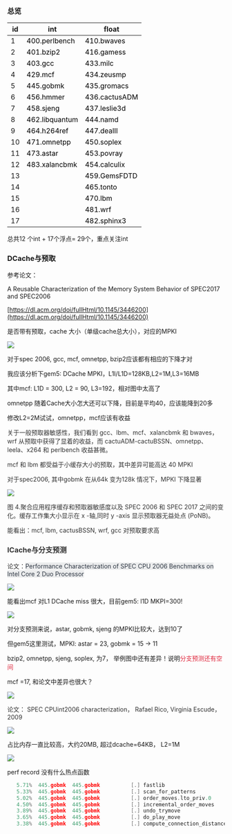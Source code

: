 ### 总览
| id | int | float |
| --- | --- | --- |
| 1 | <font style="color:rgb(0,0,0);">400.perlbench </font> | <font style="color:rgb(0,0,0);">410.bwaves </font> |
| 2 | <font style="color:rgb(0,0,0);">401.bzip2 </font> | <font style="color:rgb(0,0,0);">416.gamess </font> |
| 3 | <font style="color:rgb(0,0,0);">403.gcc </font> | <font style="color:rgb(0,0,0);">433.milc </font> |
| 4 | <font style="color:rgb(0,0,0);">429.mcf </font> | <font style="color:rgb(0,0,0);">434.zeusmp </font> |
| 5 | <font style="color:rgb(0,0,0);">445.gobmk </font> | <font style="color:rgb(0,0,0);">435.gromacs </font> |
| 6 | <font style="color:rgb(0,0,0);">456.hmmer </font> | <font style="color:rgb(0,0,0);">436.cactusADM </font> |
| 7 | <font style="color:rgb(0,0,0);">458.sjeng </font> | <font style="color:rgb(0,0,0);">437.leslie3d </font> |
| 8 | <font style="color:rgb(0,0,0);">462.libquantum </font> | <font style="color:rgb(0,0,0);">444.namd </font> |
| 9 | <font style="color:rgb(0,0,0);">464.h264ref </font> | <font style="color:rgb(0,0,0);">447.dealII </font> |
| 10 | <font style="color:rgb(0,0,0);">471.omnetpp </font> | <font style="color:rgb(0,0,0);">450.soplex </font> |
| 11 | <font style="color:rgb(0,0,0);">473.astar </font> | <font style="color:rgb(0,0,0);">453.povray </font> |
| 12 | <font style="color:rgb(0,0,0);">483.xalancbmk</font> | <font style="color:rgb(0,0,0);">454.calculix </font> |
| 13 | <font style="color:rgb(0,0,0);"></font> | <font style="color:rgb(0,0,0);">459.GemsFDTD </font> |
| 14 |  | <font style="color:rgb(0,0,0);">465.tonto </font> |
| 15 |  | <font style="color:rgb(0,0,0);">470.lbm </font> |
| 16 |  | <font style="color:rgb(0,0,0);">481.wrf </font> |
| 17 |  | <font style="color:rgb(0,0,0);">482.sphinx3 </font> |


总共12 个int + 17个浮点=  29个，重点关注int



### DCache与预取
参考论文：

A Reusable Characterization of the Memory System Behavior of SPEC2017 and SPEC2006

[https://dl.acm.org/doi/fullHtml/10.1145/3446200](https://dl.acm.org/doi/fullHtml/10.1145/3446200)

是否带有预取，cache 大小（单级cache总大小），对应的MPKI

![](images/1730279603681-08372e43-95f7-4fe6-8080-d267aa810406.jpeg)

对于spec 2006, gcc, mcf, omnetpp, bzip2应该都有相应的下降才对

我应该分析下gem5: DCache MPKI，L1I/L1D=128KB,L2=1M,L3=16MB

其中mcf: L1D = 300, L2 = 90, L3=192，相对图中太高了

omnetpp 随着Cache大小怎大还可以下降，目前是平均40，应该能降到20多

修改L2=2M试试，omnetpp，mcf应该有收益



<font style="color:rgb(51, 51, 51);">关于一般预取器敏感性，我们看到 gcc、lbm、mcf、xalancbmk 和 bwaves，wrf 从预取中获得了显着的收益，而 cactuADM-cactuBSSN、omnetpp、leela、x264 和 perlbench 收益甚微。</font>

<font style="color:rgb(51, 51, 51);">mcf 和 lbm 都受益于小缓存大小的预取，其中差异可能高达 40 MPKI</font>

<font style="color:rgb(51, 51, 51);">对于spec2006, 其中gobmk 在从64k 变为128k 情况下，MPKI 下降显著</font>

<font style="color:rgb(51, 51, 51);"></font>

<font style="color:rgb(51, 51, 51);"></font>

![](images/1730279848271-264aa683-555f-440c-8729-1c3243a4e12d.jpeg)

<font style="color:rgb(51, 51, 51);">图 4.聚合应用程序缓存和预取器敏感度以及 SPEC 2006 和 SPEC 2017 之间的变化。缓存工作集大小显示在 </font><font style="color:rgb(51, 51, 51);">x</font><font style="color:rgb(51, 51, 51);"> -轴,同时 </font><font style="color:rgb(51, 51, 51);">y</font><font style="color:rgb(51, 51, 51);"> -axis 显示预取器无益处点 (PoNB)。</font>

<font style="color:rgb(51, 51, 51);">能看出：mcf, lbm, cactusBSSN, wrf, gcc 对预取要求高</font>

<font style="color:rgb(51, 51, 51);"></font>

### <font style="color:rgb(51, 51, 51);">ICache与分支预测</font>
<font style="color:rgb(51, 51, 51);">论文：</font><font style="color:rgb(46, 55, 67);background-color:rgb(235, 236, 237);">Performance Characterization of SPEC CPU 2006 Benchmarks on Intel Core 2 Duo Processor</font>

![](images/1730357150273-a4f8a61c-de3d-48aa-b8d6-b351344472e5.png)

能看出mcf 对L1 DCache miss 很大，目前gem5: l1D MKPI=300!



![](images/1730346657686-4f90ac1e-e60e-4672-b94d-2b1df3c393cd.png)

对分支预测来说，astar, gobmk, sjeng 的MPKI比较大，达到10了

但gem5这里测试，MPKI: astar = 23, gobmk = 15 -> 11

bzip2, omnetpp, sjeng, soplex,  为7， 举例图中还有差异！说明<font style="color:#DF2A3F;">分支预测还有空间 </font>

mcf =17, 和论文中差异也很大？



![](images/1730366453481-bb631e37-95b0-4e2f-bfb9-0b6bcb8be8ff.png)

**<font style="color:rgb(51, 51, 51);"></font>**

**<font style="color:rgb(51, 51, 51);"></font>**







<font style="color:rgb(51, 51, 51);"></font>

<font style="color:rgb(51, 51, 51);"> 论文： SPEC CPUint2006 characterization， Rafael Rico, Virginia Escude， 2009</font>

![](images/1730277648456-a278e344-860f-4873-aaea-d9a8ff49e274.png)

占比内存一直比较高，大约20MB, 超过dcache=64KB， L2=1M

![](images/1730277763682-2d40b017-68c4-4809-b2c8-5252c90f2a01.png)

perf record 没有什么热点函数

```c
   5.71%  445.gobmk  445.gobmk          [.] fastlib                                                                                                                                                                                            ◆
   5.33%  445.gobmk  445.gobmk          [.] scan_for_patterns                                                                                                                                                                                  ▒
   5.02%  445.gobmk  445.gobmk          [.] order_moves.lto_priv.0                                                                                                                                                                             ▒
   4.50%  445.gobmk  445.gobmk          [.] incremental_order_moves                                                                                                                                                                            ▒
   3.89%  445.gobmk  445.gobmk          [.] undo_trymove                                                                                                                                                                                       ▒
   3.65%  445.gobmk  445.gobmk          [.] do_play_move                                                                                                                                                                                       ▒
   3.38%  445.gobmk  445.gobmk          [.] compute_connection_distances 
```

